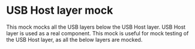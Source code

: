 # USB Host layer mock

This mock mocks all the USB layers below the USB Host layer. USB Host layer is used as a real component.
This mock is useful for mock testing of the USB Host layer, as all the below layers are mocked.
